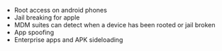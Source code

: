 * Root access on android phones 
* Jail breaking for apple 
* MDM suites can detect when a device has been rooted or jail broken 
* App spoofing 
* Enterprise apps and APK sideloading 